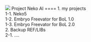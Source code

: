 <img src = "http://4.bp.blogspot.com/-t0e9VAfpSWw/U_SkDXVzX_I/AAAAAAAAAio/TNQok13x4tg/s1600/nEko_Banner.jpg">
Project Neko AI
====
1. my projects <br>
1-1. Neko5<br>
1-2. Embryo Freevator for BoL 1.0<br>
1-3. Embryo Freevator for BoL 2.0<br>
2. Backup REF/LIBs<br>
2-1. ....<br>
